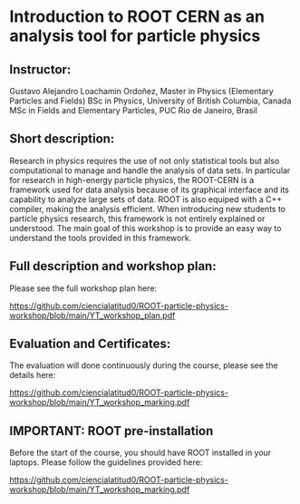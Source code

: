 # Introduction to ROOT CERN as an analysis tool for particle physics

## Instructor:
Gustavo Alejandro Loachamin Ordoñez, Master in Physics (Elementary Particles and Fields)
BSc in Physics, University of British Columbia, Canada
MSc in Fields and Elementary Particles, PUC Rio de Janeiro, Brasil

## Short description:

Research in physics requires the use of not only statistical tools but also computational to manage and handle the analysis of data sets. In particular for research in high-energy particle physics, the ROOT-CERN is a framework used for data analysis because of its graphical interface and its capability to analyze large sets of data. ROOT is also equiped with a C++ compiler, making the analysis efficient.
When introducing new students to particle physics research, this framework is not entirely explained or understood. The main goal of this workshop is to provide an easy way to understand the tools provided in this framework.

## Full description and workshop plan:

Please see the full workshop plan here:

https://github.com/ciencialatitud0/ROOT-particle-physics-workshop/blob/main/YT_workshop_plan.pdf

## Evaluation and Certificates:

The evaluation will done continuously during the course, please see the details here:

https://github.com/ciencialatitud0/ROOT-particle-physics-workshop/blob/main/YT_workshop_marking.pdf

## IMPORTANT: ROOT pre-installation 

Before the start of the course, you should have ROOT installed in your laptops. Please follow the guidelines provided here:

https://github.com/ciencialatitud0/ROOT-particle-physics-workshop/blob/main/YT_workshop_marking.pdf
